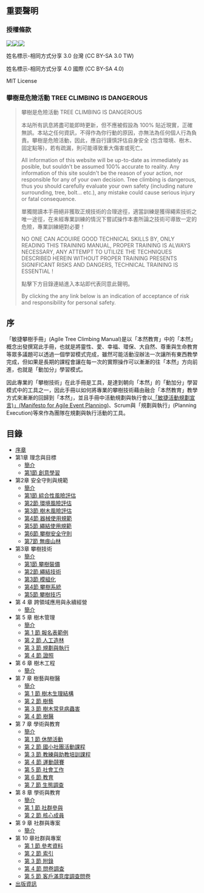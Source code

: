 
## 重要聲明

### 授權條款

![](https://creativecommons.org/images/deed/svg/cc_white.svg)![](https://creativecommons.org/images/deed/svg/attribution_icon_white.svg)![](https://creativecommons.org/images/deed/svg/sa_white.svg)

姓名標示-相同方式分享 3.0 台灣 (CC BY-SA 3.0 TW)

姓名標示-相同方式分享 4.0 國際 (CC BY-SA 4.0)

MIT License

### 攀樹是危險活動 TREE CLIMBING IS DANGEROUS

> 攀樹是危險活動 TREE CLIMBING IS DANGEROUS
>
> 本站所有訊息將盡可能即時更新，但不應被假設為 100% 貼近現實，正確無誤。本站之任何資訊，不得作為你行動的原因，亦無法為任何個人行為負責。攀樹是危險活動，因此，應自行謹慎評估自身安全 (包含環境、樹木、固定點等)，若有疏漏，則可能導致重大傷害或死亡。
>
> All information of this website will be up-to-date as immediately as posible, but souldn't be assumed 100% accurate to reality. Any information of this site souldn't be the reason of your action, nor responsible for any of your own decision. Tree climbing is dangerous, thus you should carefully evaluate your own safety (including nature surrounding, tree, bolt... etc.), any mistake could cause serious injury or fatal consequence.
>
> 單獨閱讀本手冊絕非獲取正規技術的合理途徑，適當訓練是獲得繩索技術之唯一途徑，在未經專業訓練的情況下嘗試操作本書所論之技術可導致一定的危險，專業訓練絕對必要！
>
> NO ONE CAN ACOUIRE GOOD TECHNICAL SKILLS BY, ONLY READING THIS TRAINING MANUAL, PROPER TRAINING IS ALWAYS NECESSARY, ANY ATTEMPT TO UTILIZE THE TECHNIQUES DESCRIBED HEREIN WITHOUT PROPER TRAINING PRESENTS SIGNIFICANT RISKS AND DANGERS, TECHNICAL TRAINING IS ESSENTIAL !
>
> 點擊下方目錄連結進入本站即代表同意此聲明。
>
> By clicking the any link below is an indication of acceptance of risk and responsibility for personal safety.

## 序

「敏捷攀樹手冊」(Agile Tree Climbing Manual)是以「本然教育」中的「本然」概念出發撰寫此手冊，也就是將靈性、愛、幸福、環保、大自然、尊重與生命教育等眾多議題可以透過一個學習模式完成，雖然可能活動沒辦法一次讓所有東西教學完成，但如果是長期的課程會讓在每一次的實際操作可以漸漸的往「本然」方向前進，也就是「動加分」學習模式。

因此專業的「攀樹技術」在此手冊是工具，是達到朝向「本然」的「動加分」學習模式中的工具之一，因此手冊以如何將專業的攀樹技術藉由融合「本然教育」教學方式來漸漸的回歸到「本然」，並且手冊中活動規劃與執行會以[「敏捷活動規劃宣言)」(Manifesto for Agile Event Planning)](https://github.com/Uesugi-Summer-Sea/Manifesto-for-Agile-Event-Planning)、Scrum與「規劃與執行」(Planning Execution)等來作為團隊在規劃與執行活動的工具。

## 目錄

- [序章](README.md)
- 第1章 理念與目標
  - [簡介](01-理念與目標/README.md)
  - [第1節 創意學習](01-理念與目標/1-創意學習.md)
- 第2章 安全守則與規範
  - [簡介](02-安全守則與規範/README.md)
  - [第1節 綜合性風險評估](02-安全守則與規範/1-綜合性風險評估.md)
  - [第2節 環境風險評估](02-安全守則與規範/2-環境風險評估.md)
  - [第3節 樹木風險評估](02-安全守則與規範/3-樹木風險評估.md)
  - [第4節 器械使用規範](02-安全守則與規範/4-器械使用規範.md)
  - [第5節 繩結使用規範](02-安全守則與規範/5-繩結使用規範.md)
  - [第6節 攀樹安全守則](02-安全守則與規範/6-攀樹安全守則.md)
  - [第7節 無痕山林](02-安全守則與規範/7-無痕山林.md)
- 第3章 攀樹技術
  - [簡介](03-攀樹技術/README.md)
  - [第1節 攀樹裝備](03-攀樹技術/1-攀樹裝備.md)
  - [第2節 繩結技術](03-攀樹技術/2-繩結技術.md)
  - [第3節 模組化](03-攀樹技術/3-模組化.md)
  - [第4節 攀樹系統](03-攀樹技術/4-攀樹系統.md)
  - [第5節 攀樹技巧](03-攀樹技術/5-攀樹技巧.md)
- 第 4 章 跨領域應用與永續經營
  - [簡介](04-跨領域應用與永續經營/README.md)
- 第 5 章 樹木管理
  - [簡介](05-樹木管理/README.md)
  - [第 1 節 報名表範例](05-樹木管理/3-報名表範例.md)
  - [第 2 節 人工造林](05-樹木管理/5-人工造林.md)
  - [第 3 節 規劃與執行](05-樹木管理/5-規劃與執行.md)
  - [第 4 節 證照](05-樹木管理/6-證照.md)
- 第 6 章 樹木工程
  - [簡介](06-樹木工程/README.md)
- 第 7 章 樹藝與樹醫
  - [簡介](07-樹藝與樹醫/README.md)
  - [第 1 節 樹木生理結構](07-樹藝與樹醫/1-樹木生理結構.md)
  - [第 2 節 樹藝](07-樹藝與樹醫/2-樹藝.md)
  - [第 3 節 樹木常見病蟲害](07-樹藝與樹醫/3-樹木常見病蟲害.md)
  - [第 4 節 樹醫](07-樹藝與樹醫/4-樹醫.md)
- 第 7 章 學術與教育
  - [簡介](08-學術與教育/README.md)
  - [第 1 節 休閒活動](08-學術與教育/1-休閒活動.md)
  - [第 2 節 國小社團活動課程](08-學術與教育/1-國小社團活動課程.md)
  - [第 3 節 教練與助教培訓課程](08-學術與教育/2-教練與助教培訓課程.md)
  - [第 4 節 運動競賽](08-學術與教育/2-運動競賽.md)
  - [第 5 節 社會工作](08-學術與教育/3-社會工作.md)
  - [第 6 節 教育](08-學術與教育/4-教育.md)
  - [第 7 節 生態調查](08-學術與教育/4-生態調查.md)
- 第 8 章 學術與教育
  - [簡介](08-學術與教育/README.md)
  - [第 1 節 社群參與](09-社群與專案/1-社群參與.md)
  - [第 2 節 核心成員](09-社群與專案/2-核心成員.md)
- 第 9 章 社群與專案
  - [簡介](09-社群與專案/README.md)
- 第 10 章社群與專案
  - [第 1 節 參考資料](10-附錄/1-參考資料.md)
  - [第 2 節 索引](10-附錄/2-索引.md)
  - [第 3 節 附錄](10-附錄/2-附錄.md)
  - [第 4 節 問卷調查](10-附錄/3-問卷調查.md)
  - [第 5 節 客戶滿意度調查問卷](10-附錄/3-客戶滿意度調查問卷.md)
- [出版資訊](出版資訊.md)
